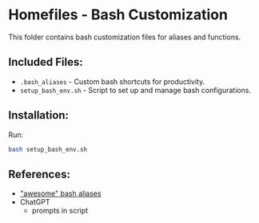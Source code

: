 # Homefiles - Bash Customization

This folder contains bash customization files for aliases and functions.

## Included Files:
- `.bash_aliases` - Custom bash shortcuts for productivity.
- `setup_bash_env.sh` - Script to set up and manage bash configurations.

## Installation:
Run:
```bash
bash setup_bash_env.sh
```
## References:
* ["awesome" bash aliases](https://github.com/vikaskyadav/awesome-bash-alias)
* ChatGPT
    - prompts in script

